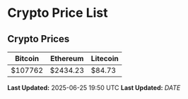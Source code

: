 # Crypto Price List

## Crypto Prices
| Bitcoin | Ethereum | Litecoin |
| ------- | -------- | -------- |
| $107762 | $2434.23 | $84.73 |
**Last Updated:** 2025-06-25 19:50 UTC
**Last Updated:** $DATE$
